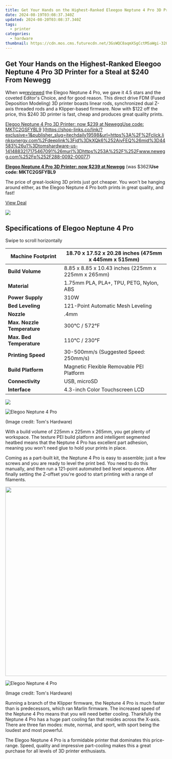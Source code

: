 ```yaml
---
title: Get Your Hands on the Highest-Ranked Eleegoo Neptune 4 Pro 3D Printer for a Steal at $240 From Newegg!
date: 2024-08-19T03:08:37.340Z
updated: 2024-08-20T03:08:37.340Z
tags:
  - printer
categories:
  - hardware
thumbnail: https://cdn.mos.cms.futurecdn.net/3GsWQC8aqmXSgCctMSaWgi-320-80.jpg
---
```


## Get Your Hands on the Highest-Ranked Eleegoo Neptune 4 Pro 3D Printer for a Steal at $240 From Newegg

When we[reviewed](https://www.tomshardware.com/reviews/elegoo-neptune-4-pro-3d-printer-review) the Elegoo Neptune 4 Pro, we gave it 4.5 stars and the coveted Editor's Choice, and for good reason. This direct drive FDM (Fused Deposition Modeling) 3D printer boasts linear rods, synchronized dual Z-axis threaded rods and a Klipper-based firmware. Now with $122 off the price, this $240 3D printer is fast, cheap and produces great quality prints.

[Elegoo Neptune 4 Pro 3D Printer: now $239 at NeweggUse code: MKTC2GSFYBL9](https://cdn.mos.cms.futurecdn.net/MXJx32fbsYXNH4w59DRAof-200-100.jpg "Elegoo Neptune 4 Pro 3D Printer: now $239 at NeweggUse code: MKTC2GSFYBL9") ](https://shop-links.co/link/?exclusive=1&publisher_slug=itechdaily19598&url=https%3A%2F%2Fclick.linksynergy.com%2Fdeeplink%3Fid%3DkXQk6%252AivFEQ%26mid%3D44583%26u1%3Dtomshardware-us-1414883217175467091%26murl%3Dhttps%253A%252F%252Fwww.newegg.com%252Fp%252F288-0092-00077)

[**Elegoo Neptune 4 Pro 3D Printer: now $239 at Newegg**](https://shop-links.co/link/?exclusive=1&publisher_slug=itechdaily19598&url=https%3A%2F%2Fclick.linksynergy.com%2Fdeeplink%3Fid%3DkXQk6%252AivFEQ%26mid%3D44583%26u1%3Dtomshardware-us-7144643822294407483%26murl%3Dhttps%253A%252F%252Fwww.newegg.com%252Fp%252F288-0092-00077) (was $362)**Use code: MKTC2GSFYBL9**

 The price of great-looking 3D prints just got cheaper. You won't be hanging around either, as the Elegoo Neptune 4 Pro both prints in great quality, and fast!

[View Deal](https://shop-links.co/link/?exclusive=1&publisher_slug=itechdaily19598&url=https%3A%2F%2Fclick.linksynergy.com%2Fdeeplink%3Fid%3DkXQk6%252AivFEQ%26mid%3D44583%26u1%3Dtomshardware-us-1414883217175467091%26murl%3Dhttps%253A%252F%252Fwww.newegg.com%252Fp%252F288-0092-00077)

<!-- affiliate ads begin -->
<a href="https://shop.manycam.com/order/checkout.php?PRODS=17729331&QTY=1&AFFILIATE=108875&CART=1"><img src="https://secure.avangate.com/images/merchant/8230bea7d54bcdf99cdfe85cb07313d5/mcaffbanner600x500.png" border="0"></a>
<!-- affiliate ads end -->
## Specifications of Elegoo Neptune 4 Pro

 Swipe to scroll horizontally

| **Machine Footprint**       | 18.70 x 17.52 x 20.28 inches (475mm x 445mm x 515mm) |
| --------------------------- | ---------------------------------------------------- |
| **Build Volume**            | 8.85 x 8.85 x 10.43 inches (225mm x 225mm x 265mm)   |
| **Material**                | 1.75mm PLA, PLA+, TPU, PETG, Nylon, ABS              |
| **Power Supply**            | 310W                                                 |
| **Bed Leveling**            | 121-Point Automatic Mesh Leveling                    |
| **Nozzle**                  | .4mm                                                 |
| **Max. Nozzle Temperature** | 300°C / 572°F                                        |
| **Max. Bed Temperature**    | 110°C / 230°F                                        |
| **Printing Speed**          | 30-500mm/s (Suggested Speed: 250mm/s)                |
| **Build Platform**          | Magnetic Flexible Removable PEI Platform             |
| **Connectivity**            | USB, microSD                                         |
| **Interface**               | 4.3-inch Color Touchscreen LCD                       |

<!-- affiliate ads begin -->
<a href="https://secure.2checkout.com/order/checkout.php?PRODS=32667153&QTY=1&AFFILIATE=108875&CART=1"><img src="https://www.coolmuster.com/uploads/image/20201228/feature02.png" border="0"></a>
<!-- affiliate ads end -->
![Elegoo Neptune 4 Pro](https://cdn.mos.cms.futurecdn.net/xipKTQMMS2DDX4sngzLBtg-320-80.jpg)

 (Image credit: Tom's Hardware)

 With a build volume of 225mm x 225mm x 265mm, you get plenty of workspace. The texture PEI build platform and intelligent segmented heatbed means that the Neptune 4 Pro has excellent part adhesion, meaning you won't need glue to hold your prints in place.  
  
 Coming as a part-built kit, the Neptune 4 Pro is easy to assemble; just a few screws and you are ready to level the print bed. You need to do this manually, and then run a 121-point automated bed level sequence. After finally setting the Z-offset you're good to start printing with a range of filaments.

<!-- affiliate ads begin -->
<a href="https://mushroom-supplies.sjv.io/c/5597632/1692242/18134" target="_top" id="1692242"><img src="//a.impactradius-go.com/display-ad/18134-1692242" border="0" alt="" width="834" height="592"/></a><img height="0" width="0" src="https://imp.pxf.io/i/5597632/1692242/18134" style="position:absolute;visibility:hidden;" border="0" />
<!-- affiliate ads end -->
![Elegoo Neptune 4 Pro](https://cdn.mos.cms.futurecdn.net/TTA2xQxywjyNsUH5DMWFHi-320-80.jpg)

 (Image credit: Tom's Hardware)

 Running a branch of the Klipper firmware, the Neptune 4 Pro is much faster than is predecessors, which ran Marlin firmware. The increased speed of the Neptune 4 Pro means that you will need better cooling. Thankfully the Neptune 4 Pro has a huge part cooling fan that resides across the X-axis. There are three fan modes: mute, normal, and sport, with sport being the loudest and most powerful.

 The Elegoo Neptune 4 Pro is a formidable printer that dominates this price-range. Speed, quality and impressive part-cooling makes this a great purchase for all levels of 3D printer enthusiasts.

<ins class="adsbygoogle"
     style="display:block"
     data-ad-format="autorelaxed"
     data-ad-client="ca-pub-7571918770474297"
     data-ad-slot="1223367746"></ins>



<ins class="adsbygoogle"
     style="display:block"
     data-ad-client="ca-pub-7571918770474297"
     data-ad-slot="8358498916"
     data-ad-format="auto"
     data-full-width-responsive="true"></ins>


